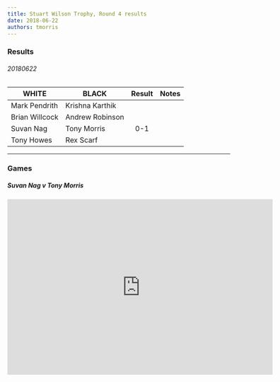 ```yaml
---
title: Stuart Wilson Trophy, Round 4 results
date: 2018-06-22
authors: tmorris
---
```


### Results

###### 20180622

| WHITE           | BLACK           | Result      | Notes       |
| --------------- | --------------- | :---------: | ----------- |
| Mark Pendrith   | Krishna Karthik |             |             |
| Brian Willcock  | Andrew Robinson |             |             |
| Suvan Nag       | Tony Morris     | 0-1         |             |
| Tony Howes      | Rex Scarf       |             |             |

----

### Games

##### Suvan Nag v Tony Morris

<iframe src="https://lichess.org/embed/Tf0fEDxy?theme=auto&amp;bg=auto" width=600 height=397 frameborder=0></iframe>
